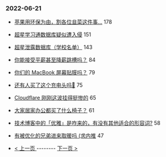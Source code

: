 ### 2022-06-21 
- [苹果用环保为由，割各位韭菜这件事…](https://www.v2ex.com/t/861044) 178
- [超星学习通数据库疑似遭入侵](https://www.v2ex.com/t/861016) 151
- [超星泄露数据库（学校名单）](https://www.v2ex.com/t/861101) 143
- [你能接受平薪甚至降薪跳槽吗？](https://www.v2ex.com/t/861063) 84
- [你们的 MacBook 屏幕贴膜吗？](https://www.v2ex.com/t/861095) 79
- [还有人买了这个充电头吗🐶](https://www.v2ex.com/t/861035) 75
- [Cloudflare 刚刚这波挂得挺惨的](https://www.v2ex.com/t/861133) 65
- [大家居家办公都买了什么椅子？](https://www.v2ex.com/t/861041) 61
- [技术博客中的「优雅」是咋来的，有没有其他适合的形容词?](https://www.v2ex.com/t/861048) 58
- [有被优化的兄弟进来取暖吗 (求内推](https://www.v2ex.com/t/861040) 47 

- [ < 上一页 ](https://github.com/able8/v2ex-hot-record/blob/master/2022-06-20.md) -------- [ 下一页 > ](https://github.com/able8/v2ex-hot-record/blob/master/2022-06-22.md)